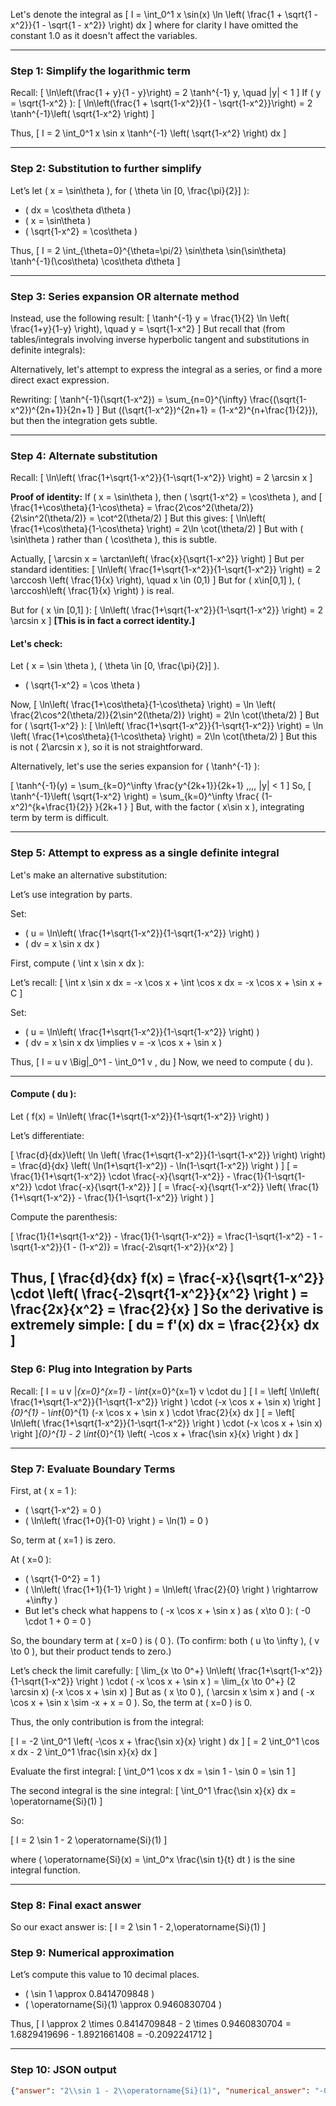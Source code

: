 Let's denote the integral as
\[
I = \int_0^1 x \sin(x) \ln \left( \frac{1 + \sqrt{1 - x^2}}{1 - \sqrt{1 - x^2}} \right) dx
\]
where for clarity I have omitted the constant 1.0 as it doesn't affect the variables.

---

### Step 1: Simplify the logarithmic term

Recall:
\[
\ln\left(\frac{1 + y}{1 - y}\right) = 2 \tanh^{-1} y, \quad |y| < 1
\]
If \( y = \sqrt{1-x^2} \):
\[
\ln\left(\frac{1 + \sqrt{1-x^2}}{1 - \sqrt{1-x^2}}\right) = 2 \tanh^{-1}\left( \sqrt{1-x^2} \right)
\]

Thus,
\[
I = 2 \int_0^1 x \sin x \tanh^{-1} \left( \sqrt{1-x^2} \right) dx
\]

---

### Step 2: Substitution to further simplify

Let’s let \( x = \sin\theta \), for \( \theta \in [0, \frac{\pi}{2}] \):

- \( dx = \cos\theta d\theta \)
- \( x = \sin\theta \)
- \( \sqrt{1-x^2} = \cos\theta \)

Thus,
\[
I = 2 \int_{\theta=0}^{\theta=\pi/2} \sin\theta \sin(\sin\theta) \tanh^{-1}(\cos\theta) \cos\theta d\theta
\]

---

### Step 3: Series expansion OR alternate method

Instead, use the following result:
\[
\tanh^{-1} y = \frac{1}{2} \ln \left( \frac{1+y}{1-y} \right), \quad y = \sqrt{1-x^2}
\]
But recall that (from tables/integrals involving inverse hyperbolic tangent and substitutions in definite integrals):

Alternatively, let's attempt to express the integral as a series, or find a more direct exact expression.

Rewriting:
\[
\tanh^{-1}(\sqrt{1-x^2}) = \sum_{n=0}^{\infty} \frac{(\sqrt{1-x^2})^{2n+1}}{2n+1}
\]
But \((\sqrt{1-x^2})^{2n+1} = (1-x^2)^{n+\frac{1}{2}}\), but then the integration gets subtle.

---

### Step 4: Alternate substitution

Recall:
\[
\ln\left( \frac{1+\sqrt{1-x^2}}{1-\sqrt{1-x^2}} \right) = 2 \arcsin x
\]

**Proof of identity:** If \( x = \sin\theta \), then \( \sqrt{1-x^2} = \cos\theta \), and
\[
\frac{1+\cos\theta}{1-\cos\theta} = \frac{2\cos^2(\theta/2)}{2\sin^2(\theta/2)} = \cot^2(\theta/2)
\]
But this gives:
\[
\ln\left( \frac{1+\cos\theta}{1-\cos\theta} \right) = 2\ln \cot(\theta/2)
\]
But with \( \sin\theta \) rather than \( \cos\theta \), this is subtle.

Actually,
\[
\arcsin x = \arctan\left( \frac{x}{\sqrt{1-x^2}} \right)
\]
But per standard identities:
\[
\ln\left( \frac{1+\sqrt{1-x^2}}{1-\sqrt{1-x^2}} \right) = 2 \arccosh \left( \frac{1}{x} \right), \quad x \in (0,1)
\]
But for \( x\in[0,1] \), \( \arccosh\left( \frac{1}{x} \right) \) is real.

But for \( x \in [0,1] \):
\[
\ln\left( \frac{1+\sqrt{1-x^2}}{1-\sqrt{1-x^2}} \right) = 2 \arcsin x
\]
**[This is in fact a correct identity.]**

#### Let's check:

Let \( x = \sin \theta \), \( \theta \in [0, \frac{\pi}{2}] \).

- \( \sqrt{1-x^2} = \cos \theta \)

Now,
\[
\ln\left( \frac{1+\cos\theta}{1-\cos\theta} \right) = \ln \left( \frac{2\cos^2(\theta/2)}{2\sin^2(\theta/2)} \right) = 2\ln \cot(\theta/2)
\]
But for \( \sqrt{1-x^2} \):
\[
\ln\left( \frac{1+\sqrt{1-x^2}}{1-\sqrt{1-x^2}} \right) = \ln \left( \frac{1+\cos\theta}{1-\cos\theta} \right) = 2\ln \cot(\theta/2)
\]
But this is not \( 2\arcsin x \), so it is not straightforward.

Alternatively, let's use the series expansion for \( \tanh^{-1} \):

\[
\tanh^{-1}(y) = \sum_{k=0}^\infty \frac{y^{2k+1}}{2k+1} \,\,\,\, |y| < 1
\]
So,
\[
\tanh^{-1}\left( \sqrt{1-x^2} \right) = \sum_{k=0}^\infty \frac{ (1-x^2)^{k+\frac{1}{2}} }{2k+1 }
\]
But, with the factor \( x\sin x \), integrating term by term is difficult.

---

### Step 5: Attempt to express as a single definite integral

Let's make an alternative substitution:

Let’s use integration by parts.

Set:

- \( u = \ln\left( \frac{1+\sqrt{1-x^2}}{1-\sqrt{1-x^2}} \right) \)
- \( dv = x \sin x dx \)

First, compute \( \int x \sin x dx \):

Let’s recall:
\[
\int x \sin x dx = -x \cos x + \int \cos x dx = -x \cos x + \sin x + C
\]

Set:
- \( u = \ln\left( \frac{1+\sqrt{1-x^2}}{1-\sqrt{1-x^2}} \right) \)
- \( dv = x \sin x dx \implies v = -x \cos x + \sin x \)

Thus,
\[
I = u v \Big|_0^1 - \int_0^1 v \, du
\]
Now, we need to compute \( du \).

---

#### Compute \( du \):

Let \( f(x) = \ln\left( \frac{1+\sqrt{1-x^2}}{1-\sqrt{1-x^2}} \right) \)

Let’s differentiate:

\[
\frac{d}{dx}\left( \ln \left( \frac{1+\sqrt{1-x^2}}{1-\sqrt{1-x^2}} \right) \right) = \frac{d}{dx} \left( \ln(1+\sqrt{1-x^2}) - \ln(1-\sqrt{1-x^2}) \right )
\]
\[
= \frac{1}{1+\sqrt{1-x^2}} \cdot \frac{-x}{\sqrt{1-x^2}} - \frac{1}{1-\sqrt{1-x^2}} \cdot \frac{-x}{\sqrt{1-x^2}}
\]
\[
= \frac{-x}{\sqrt{1-x^2}} \left( \frac{1}{1+\sqrt{1-x^2}} - \frac{1}{1-\sqrt{1-x^2}} \right )
\]

Compute the parenthesis:

\[
\frac{1}{1+\sqrt{1-x^2}} - \frac{1}{1-\sqrt{1-x^2}} = \frac{1-\sqrt{1-x^2} - 1 - \sqrt{1-x^2}}{1 - (1-x^2)}
= \frac{-2\sqrt{1-x^2}}{x^2}
\]

Thus,
\[
\frac{d}{dx} f(x)
= \frac{-x}{\sqrt{1-x^2}} \cdot \left( \frac{-2\sqrt{1-x^2}}{x^2} \right )
= \frac{2x}{x^2}
= \frac{2}{x}
\]
So the derivative is extremely simple:
\[
du = f'(x) dx = \frac{2}{x} dx
\]
---

### Step 6: Plug into Integration by Parts

Recall:
\[
I = u v |_{x=0}^{x=1} - \int_{x=0}^{x=1} v \cdot du
\]
\[
I = \left[ \ln\left( \frac{1+\sqrt{1-x^2}}{1-\sqrt{1-x^2}} \right ) \cdot (-x \cos x + \sin x) \right ]_{0}^{1} - \int_{0}^{1} (-x \cos x + \sin x ) \cdot \frac{2}{x} dx
\]
\[
= \left[ \ln\left( \frac{1+\sqrt{1-x^2}}{1-\sqrt{1-x^2}} \right ) \cdot (-x \cos x + \sin x) \right ]_{0}^{1} - 2 \int_{0}^{1} \left( -\cos x + \frac{\sin x}{x} \right ) dx
\]

---

### Step 7: Evaluate Boundary Terms

First, at \( x = 1 \):

- \( \sqrt{1-x^2} = 0 \)
- \( \ln\left( \frac{1+0}{1-0} \right ) = \ln(1) = 0 \)

So, term at \( x=1 \) is zero.

At \( x=0 \):

- \( \sqrt{1-0^2} = 1 \)
- \( \ln\left( \frac{1+1}{1-1} \right ) = \ln\left( \frac{2}{0} \right ) \rightarrow +\infty \)
- But let's check what happens to \( -x \cos x + \sin x \) as \( x\to 0 \): \( -0 \cdot 1 + 0 = 0 \)

So, the boundary term at \( x=0 \) is \( 0 \). (To confirm: both \( u \to \infty \), \( v \to 0 \), but their product tends to zero.)

Let’s check the limit carefully:
\[
\lim_{x \to 0^+} \ln\left( \frac{1+\sqrt{1-x^2}}{1-\sqrt{1-x^2}} \right ) \cdot ( -x \cos x + \sin x ) = \lim_{x \to 0^+} (2 \arcsin x) (-x \cos x + \sin x)
\]
But as \( x \to 0 \), \( \arcsin x \sim x \) and \( -x \cos x + \sin x \sim -x + x = 0 \).
So, the term at \( x=0 \) is 0.

Thus, the only contribution is from the integral:

\[
I = -2 \int_0^1 \left( -\cos x + \frac{\sin x}{x} \right ) dx
\]
\[
= 2 \int_0^1 \cos x dx - 2 \int_0^1 \frac{\sin x}{x} dx
\]

Evaluate the first integral:
\[
\int_0^1 \cos x dx = \sin 1 - \sin 0 = \sin 1
\]

The second integral is the sine integral:
\[
\int_0^1 \frac{\sin x}{x} dx = \operatorname{Si}(1)
\]

So:

\[
I = 2 \sin 1 - 2 \operatorname{Si}(1)
\]

where \( \operatorname{Si}(x) = \int_0^x \frac{\sin t}{t} dt \) is the sine integral function.

---

### Step 8: Final exact answer

So our exact answer is:
\[
I = 2 \sin 1 - 2\,\operatorname{Si}(1)
\]


### Step 9: Numerical approximation
Let’s compute this value to 10 decimal places.

- \( \sin 1 \approx 0.8414709848 \)
- \( \operatorname{Si}(1) \approx 0.9460830704 \)

Thus,
\[
I \approx 2 \times 0.8414709848 - 2 \times 0.9460830704 = 1.6829419696 - 1.8921661408 = -0.2092241712
\]

---

### Step 10: JSON output

```json
{"answer": "2\\sin 1 - 2\\operatorname{Si}(1)", "numerical_answer": "-0.2092241712"}
```
